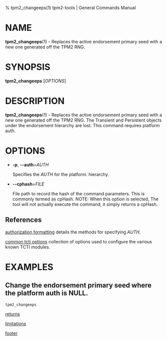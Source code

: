 % tpm2_changeeps(1) tpm2-tools | General Commands Manual

# NAME

**tpm2_changeeps**(1) - Replaces the active endorsement primary seed with a new
one generated off the TPM2 RNG.

# SYNOPSIS

**tpm2_changeeps** [*OPTIONS*]

# DESCRIPTION

**tpm2_changeeps**(1) - Replaces the active endorsement primary seed with a new
one generated off the TPM2 RNG. The Transient and Persistent objects under the
endorsement hierarchy are lost. This command requires platform auth.

# OPTIONS

  * **-p**, **\--auth**=_AUTH_

    Specifies the _AUTH_ for the platform. hierarchy.

  * **\--cphash**=_FILE_

    File path to record the hash of the command parameters. This is commonly
    termed as cpHash. NOTE: When this option is selected, The tool will not
    actually execute the command, it simply returns a cpHash.

## References

[authorization formatting](common/authorizations.md) details the methods for
specifying _AUTH_.

[common tcti options](common/tcti.md) collection of options used to configure
the various known TCTI modules.

# EXAMPLES

## Change the endorsement primary seed where the platform auth is NULL.
```bash
tpm2_changeeps
```

[returns](common/returns.md)

[limitations](common/policy-limitations.md)

[footer](common/footer.md)
